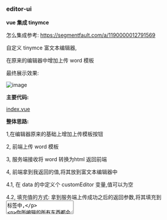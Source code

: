 
### editor-ui

**vue 集成 tinymce**


怎么集成参考: https://segmentfault.com/a/1190000012791569


自定义 tinymce 富文本编辑器,

在原来的编辑器中增加上传 word 模板

最终展示效果:

![image](https://github.com/haoxiaoyong1014/editor-service/raw/master/src/main/java/com/liumapp/demo/docker/editor/image/editor.gif)

**主要代码:**

<a href="https://github.com/haoxiaoyong1014/editor-ui/blob/master/src/views/index.vue">index.vue</a>

**整体思路:**

1,在编辑器原来的基础上增加上传模板按钮

2, 前端上传 word 模板

3, 服务端接收将 word 转换为html 返回前端

4, 前端拿到我返回的值,将其放到富文本编辑器中

4.1, 在 data 的中定义个 customEditor 变量,值可以为空

4.2, 填充值的方式: 拿到服务端上传成功之后的返回参数,将其填充到<textarea>标签中,

你所编辑的所有东西都会呈现在这个标签中,所有富文本编辑器千篇一律


```
<textarea  class='tinymce-textarea' id="tinymceEditer" style="height: 800px"></textarea>

```


```
   this.customEditor=res.content;
      console.log('haoxy'+this.customEditor)
      tinymce.get('tinymceEditer').setContent(this.customEditor);
```

5, 前端点击submit,服务端将其转换成 pdf文件

服务端代码: <a href="https://github.com/haoxiaoyong1014/editor-service">editor-service</a>

**更详细内容见博客:** https://blog.csdn.net/haoxiaoyong1014/article/details/82683428
